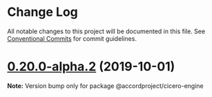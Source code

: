 # Change Log

All notable changes to this project will be documented in this file.
See [Conventional Commits](https://conventionalcommits.org) for commit guidelines.

# [0.20.0-alpha.2](https://github.com/accordproject/cicero/compare/v0.13.5...v0.20.0-alpha.2) (2019-10-01)

**Note:** Version bump only for package @accordproject/cicero-engine
